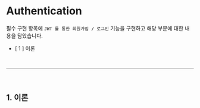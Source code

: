 # Authentication

필수 구현 항목에 `JWT 를 통한 회원가입 / 로그인` 기능을 구현하고 해당 부분에 대한 내용을 담았습니다.

- [ 1 ] 이론

<br>
<hr>
<br>

## 1. 이론